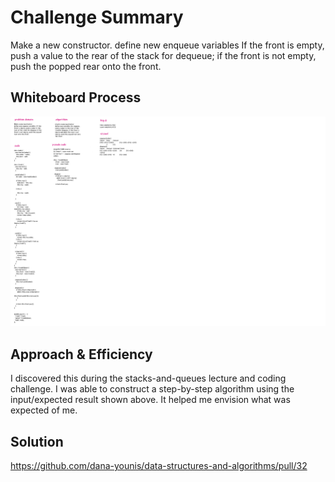 # Challenge Summary
Make a new constructor.
define new enqueue variables If the front is empty, push a value to the rear of the stack for dequeue; if the front is not empty, push the popped rear onto the front.


## Whiteboard Process
![whiteboard](../image/stack2.png)

## Approach & Efficiency
I discovered this during the stacks-and-queues lecture and coding challenge. I was able to construct a step-by-step algorithm using the input/expected result shown above. It helped me envision what was expected of me.

## Solution
https://github.com/dana-younis/data-structures-and-algorithms/pull/32

